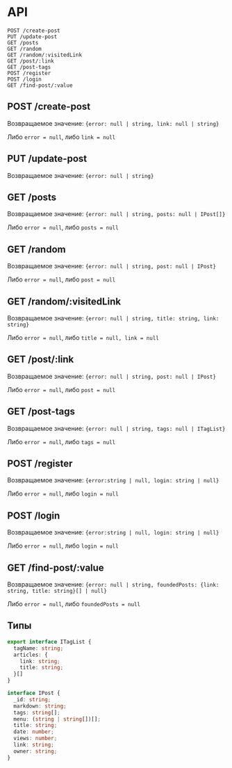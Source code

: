 # API


```
POST /create-post
PUT /update-post
GET /posts
GET /random
GET /random/:visitedLink
GET /post/:link
GET /post-tags
POST /register
POST /login
GET /find-post/:value
```

## POST /create-post
Возвращаемое значение:
```{error: null | string, link: null | string}```

Либо `error = null`, либо `link = null`

## PUT /update-post
Возвращаемое значение:
```{error: null | string}```

## GET /posts
Возвращаемое значение:
```{error: null | string, posts: null | IPost[]}```

Либо `error = null`, либо `posts = null`

## GET /random
Возвращаемое значение:
```{error: null | string, post: null | IPost}```

Либо `error = null`, либо `post = null`

## GET /random/:visitedLink
Возвращаемое значение:
```{error: null | string, title: string, link: string}```

Либо `error = null`, либо `title = null, link = null`

## GET /post/:link
Возвращаемое значение:
```{error: null | string, post: null | IPost}```

Либо `error = null`, либо `post = null`

## GET /post-tags
Возвращаемое значение:
```{error: null | string, tags: null | ITagList}```

Либо `error = null`, либо `tags = null`

## POST /register
Возвращаемое значение:
```{error:string | null, login: string | null}```

Либо `error = null`, либо `login = null`

## POST /login
Возвращаемое значение:
```{error:string | null, login: string | null}```

Либо `error = null`, либо `login = null`

## GET /find-post/:value
Возвращаемое значение:
```{error: null | string, foundedPosts: {link: string, title: string}[] | null}```

Либо `error = null`, либо `foundedPosts = null`

## Типы

```ts
export interface ITagList {
  tagName: string;
  articles: {
    link: string;
    title: string;
  }[]
}

interface IPost {
  _id: string;
  markdown: string;
  tags: string[];
  menu: (string | string[])[];
  title: string;
  date: number;
  views: number;
  link: string;
  owner: string;
}
```